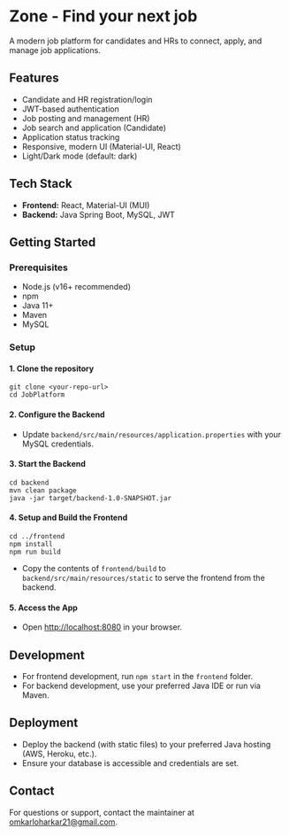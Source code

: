 # Zone - Find your next job

A modern job platform for candidates and HRs to connect, apply, and manage job applications.

## Features
- Candidate and HR registration/login
- JWT-based authentication
- Job posting and management (HR)
- Job search and application (Candidate)
- Application status tracking
- Responsive, modern UI (Material-UI, React)
- Light/Dark mode (default: dark)

## Tech Stack
- **Frontend:** React, Material-UI (MUI)
- **Backend:** Java Spring Boot, MySQL, JWT

## Getting Started

### Prerequisites
- Node.js (v16+ recommended)
- npm
- Java 11+
- Maven
- MySQL

### Setup
#### 1. Clone the repository
```
git clone <your-repo-url>
cd JobPlatform
```

#### 2. Configure the Backend
- Update `backend/src/main/resources/application.properties` with your MySQL credentials.

#### 3. Start the Backend
```
cd backend
mvn clean package
java -jar target/backend-1.0-SNAPSHOT.jar
```

#### 4. Setup and Build the Frontend
```
cd ../frontend
npm install
npm run build
```
- Copy the contents of `frontend/build` to `backend/src/main/resources/static` to serve the frontend from the backend.

#### 5. Access the App
- Open [http://localhost:8080](http://localhost:8080) in your browser.

## Development
- For frontend development, run `npm start` in the `frontend` folder.
- For backend development, use your preferred Java IDE or run via Maven.

## Deployment
- Deploy the backend (with static files) to your preferred Java hosting (AWS, Heroku, etc.).
- Ensure your database is accessible and credentials are set.

## Contact
For questions or support, contact the maintainer at omkarloharkar21@gmail.com.

